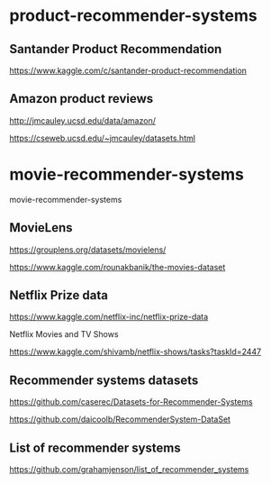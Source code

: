 # product-recommender-systems


## Santander Product Recommendation
https://www.kaggle.com/c/santander-product-recommendation


## Amazon product reviews
http://jmcauley.ucsd.edu/data/amazon/


https://cseweb.ucsd.edu/~jmcauley/datasets.html



# movie-recommender-systems
movie-recommender-systems


## MovieLens

https://grouplens.org/datasets/movielens/

https://www.kaggle.com/rounakbanik/the-movies-dataset

## Netflix Prize data

https://www.kaggle.com/netflix-inc/netflix-prize-data

Netflix Movies and TV Shows

https://www.kaggle.com/shivamb/netflix-shows/tasks?taskId=2447

## Recommender systems datasets

https://github.com/caserec/Datasets-for-Recommender-Systems

https://github.com/daicoolb/RecommenderSystem-DataSet

## List of recommender systems

https://github.com/grahamjenson/list_of_recommender_systems